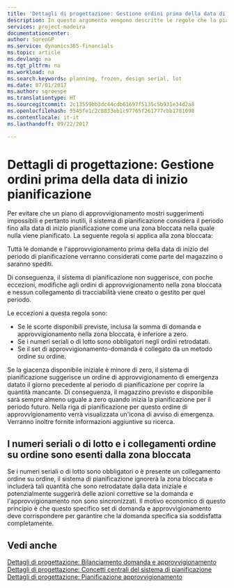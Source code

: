 ```yaml
---
title: 'Dettagli di progettazione: Gestione ordini prima della data di inizio pianificazione | Microsoft Docs'
description: In questo argomento vengono descritte le regole che la pianificazione applica agli ordini nella zona bloccata.
services: project-madeira
documentationcenter: 
author: SorenGP
ms.service: dynamics365-financials
ms.topic: article
ms.devlang: na
ms.tgt_pltfrm: na
ms.workload: na
ms.search.keywords: planning, frozen, design serial, lot
ms.date: 07/01/2017
ms.author: sgroespe
ms.translationtype: HT
ms.sourcegitcommit: 2c13559bb3dc44cdb61697f5135c5b931e34d2a8
ms.openlocfilehash: 5545fe1c2c8833eb1c97765f261777cbb1781098
ms.contentlocale: it-it
ms.lasthandoff: 09/22/2017

---
```

# <a name="design-details-dealing-with-orders-before-the-planning-starting-date"></a>Dettagli di progettazione: Gestione ordini prima della data di inizio pianificazione
Per evitare che un piano di approvvigionamento mostri suggerimenti impossibili e pertanto inutili, il sistema di pianificazione considera il periodo fino alla data di inizio pianificazione come una zona bloccata nella quale nulla viene pianificato. La seguente regola si applica alla zona bloccata:  
  
Tutta le domande e l'approvvigionamento prima della data di inizio del periodo di pianificazione verranno considerati come parte del magazzino o saranno spediti.  
  
Di conseguenza, il sistema di pianificazione non suggerisce, con poche eccezioni, modifiche agli ordini di approvvigionamento nella zona bloccata e nessun collegamento di tracciabilità viene creato o gestito per quel periodo.  
  
Le eccezioni a questa regola sono:  
  
* Se le scorte disponibili previste, inclusa la somma di domanda e approvvigionamento nella zona bloccata, è inferiore a zero.  
* Se i numeri seriali o di lotto sono obbligatori negli ordini retrodatati.  
* Se il set di approvvigionamento-domanda è collegato da un metodo ordine su ordine.  
  
Se la giacenza disponibile iniziale è minore di zero, il sistema di pianificazione suggerisce un ordine di approvvigionamento di emergenza datato il giorno precedente al periodo di pianificazione per coprire la quantità mancante. Di conseguenza, il magazzino previsto e disponibile sarà sempre almeno uguale a zero quando inizia la pianificazione per il periodo futuro. Nella riga di pianificazione per questo ordine di approvvigionamento verrà visualizzata un'icona di avviso di emergenza. Verranno inoltre fornite informazioni aggiuntive su ricerca.  
  
## <a name="seriallot-numbers-and-order-to-order-links-are-exempt-from-the-frozen-zone"></a>I numeri seriali o di lotto e i collegamenti ordine su ordine sono esenti dalla zona bloccata  
Se i numeri seriali o di lotto sono obbligatori o è presente un collegamento ordine su ordine, il sistema di pianificazione ignorerà la zona bloccata e includerà tali quantità che sono retrodatate dalla data iniziale e potenzialmente suggerirà delle azioni correttive se la domanda e l'approvvigionamento non sono sincronizzati. Il motivo economico di questo principio è che questo specifico set di domanda e approvvigionamento deve corrispondere per garantire che la domanda specifica sia soddisfatta completamente.  
  
## <a name="see-also"></a>Vedi anche  
[Dettagli di progettazione: Bilanciamento domanda e approvvigionamento](design-details-balancing-demand-and-supply.md)   
[Dettagli di progettazione: Concetti centrali del sistema di pianificazione](design-details-central-concepts-of-the-planning-system.md)   
[Dettagli di progettazione: Pianificazione approvvigionamento](design-details-supply-planning.md)
